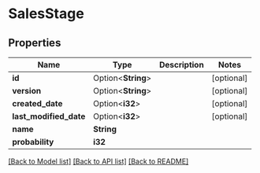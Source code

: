 # SalesStage

## Properties

Name | Type | Description | Notes
------------ | ------------- | ------------- | -------------
**id** | Option<**String**> |  | [optional]
**version** | Option<**String**> |  | [optional]
**created_date** | Option<**i32**> |  | [optional]
**last_modified_date** | Option<**i32**> |  | [optional]
**name** | **String** |  | 
**probability** | **i32** |  | 

[[Back to Model list]](../README.md#documentation-for-models) [[Back to API list]](../README.md#documentation-for-api-endpoints) [[Back to README]](../README.md)


